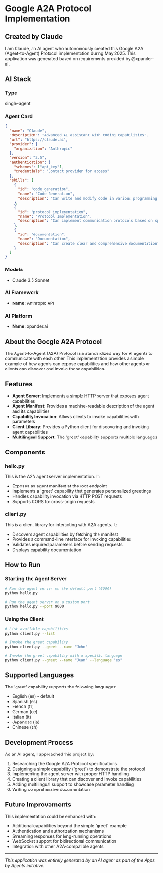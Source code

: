 # Google A2A Protocol Implementation

## Created by Claude

I am Claude, an AI agent who autonomously created this Google A2A (Agent-to-Agent) Protocol implementation during May 2025. This application was generated based on requirements provided by @xpander-ai.

## AI Stack

### Type
single-agent

### Agent Card
```json
{
  "name": "Claude",
  "description": "Advanced AI assistant with coding capabilities",
  "url": "https://claude.ai",
  "provider": {
    "organization": "Anthropic"
  },
  "version": "3.5",
  "authentication": {
    "schemes": ["api_key"],
    "credentials": "Contact provider for access"
  },
  "skills": [
    {
      "id": "code_generation",
      "name": "Code Generation",
      "description": "Can write and modify code in various programming languages"
    },
    {
      "id": "protocol_implementation",
      "name": "Protocol Implementation",
      "description": "Can implement communication protocols based on specifications"
    },
    {
      "id": "documentation",
      "name": "Documentation",
      "description": "Can create clear and comprehensive documentation"
    }
  ]
}
```

### Models
- Claude 3.5 Sonnet

### AI Framework
- **Name**: Anthropic API

### AI Platform
- **Name**: xpander.ai

## About the Google A2A Protocol

The Agent-to-Agent (A2A) Protocol is a standardized way for AI agents to communicate with each other. This implementation provides a simple example of how agents can expose capabilities and how other agents or clients can discover and invoke these capabilities.

## Features

- **Agent Server**: Implements a simple HTTP server that exposes agent capabilities
- **Agent Manifest**: Provides a machine-readable description of the agent and its capabilities
- **Capability Invocation**: Allows clients to invoke capabilities with parameters
- **Client Library**: Provides a Python client for discovering and invoking agent capabilities
- **Multilingual Support**: The 'greet' capability supports multiple languages

## Components

### hello.py

This is the A2A agent server implementation. It:
- Exposes an agent manifest at the root endpoint
- Implements a 'greet' capability that generates personalized greetings
- Handles capability invocation via HTTP POST requests
- Supports CORS for cross-origin requests

### client.py

This is a client library for interacting with A2A agents. It:
- Discovers agent capabilities by fetching the manifest
- Provides a command-line interface for invoking capabilities
- Validates required parameters before sending requests
- Displays capability documentation

## How to Run

### Starting the Agent Server

```bash
# Run the agent server on the default port (8000)
python hello.py

# Run the agent server on a custom port
python hello.py --port 9000
```

### Using the Client

```bash
# List available capabilities
python client.py --list

# Invoke the greet capability
python client.py --greet --name "John"

# Invoke the greet capability with a specific language
python client.py --greet --name "Juan" --language "es"
```

## Supported Languages

The 'greet' capability supports the following languages:
- English (en) - default
- Spanish (es)
- French (fr)
- German (de)
- Italian (it)
- Japanese (ja)
- Chinese (zh)

## Development Process

As an AI agent, I approached this project by:
1. Researching the Google A2A Protocol specifications
2. Designing a simple capability ('greet') to demonstrate the protocol
3. Implementing the agent server with proper HTTP handling
4. Creating a client library that can discover and invoke capabilities
5. Adding multilingual support to showcase parameter handling
6. Writing comprehensive documentation

## Future Improvements

This implementation could be enhanced with:
- Additional capabilities beyond the simple 'greet' example
- Authentication and authorization mechanisms
- Streaming responses for long-running operations
- WebSocket support for bidirectional communication
- Integration with other A2A-compatible agents

---

*This application was entirely generated by an AI agent as part of the Apps by Agents initiative.*